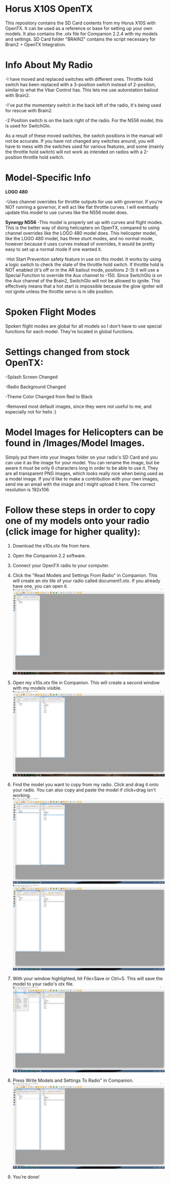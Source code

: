 # Horus X10S OpenTX
This repository contains the SD Card contents from my Horus X10S with OpenTX.  It can be used as a reference or base for setting up your own models.  It also contains the .otx file for Companion 2.2.4 with my models and settings.  SD Card folder "BRAIN2" contains the script necessary for Brain2 + OpenTX Integration.

# Info About My Radio
-I have moved and replaced switches with different ones.  Throttle hold switch has been replaced with a 3-position switch instead of 2-position, similar to what the Vbar Control has.  This lets me use autorotation bailout with Brain2.  

-I've put the momentary switch in the back left of the radio, it's being used for rescue with Brain2.

-2 Position switch is on the back right of the radio.  For the N556 model, this is used for SwitchGlo.

As a result of these moved switches, the switch positions in the manual will not be accurate.  If you have not changed any switches around, you will have to mess with the switches used for various features, and some (mainly the throttle hold switch) will not work as intended on radios with a 2-position throttle hold switch.

# Model-Specific Info
**LOGO 480**

-Uses channel overrides for throttle outputs for use with governor.  If you're NOT running a governor, it will act like flat throttle curves.  I will eventually update this model to use curves like the N556 model does.

**Synergy N556**
-This model is properly set up with curves and flight modes.  This is the better way of doing helicopters on OpenTX, compared to using channel overrides like the LOGO 480 model does.  This helicopter model, like the LOGO 480 model, has three stunt modes, and no normal mode, however because it uses curves instead of overrides, it would be pretty easy to set up a normal mode if one wanted it.

-Hot Start Prevention safety feature in use on this model.  It works by using a logic switch to check the state of the throttle hold switch.  If throttle hold is NOT enabled (it's off or in the AR bailout mode, positions 2-3) it will use a Special Function to override the Aux channel to -150.  Since SwitchGlo is on the Aux channel of the Brain2, SwitchGlo will not be allowed to ignite.  This effectively means that a hot start is impossible because the glow igniter will not ignite unless the throttle servo is in idle position.

# Spoken Flight Modes
Spoken flight modes are global for all models so I don't have to use special functions for each model.  They're located in global functions.  

# Settings changed from stock OpenTX:

-Splash Screen Changed

-Radio Background Changed

-Theme Color Changed from Red to Black

-Removed most default images, since they were not useful to me, and especially not for helis :)


# Model Images for Helicopters can be found in /Images/Model Images.  
Simply put them into your Images folder on your radio's SD Card and you can use it as the image for your model.  You can rename the image, but be aware it must be only 6 characters long in order to be able to use it.  They are all transparent PNG images, which looks really nice when being used as a model image.  If you'd like to make a contribution with your own images, send me an email with the image and I might upload it here.  The correct resolution is 192x106.


# Follow these steps in order to copy one of my models onto your radio (click image for higher quality):

1. Download the x10s.otx file from here.  

2. Open the Companion 2.2 software.

3. Connect your OpenTX radio to your computer.

4. Click the "Read Models and Settings From Radio" in Companion.  This will create an otx tile of your radio called document1.otx.  If you already have one, you can open it.
![](https://github.com/BladeScraper-Designs/Horus-X10S-OpenTX/blob/master/Images/HowTo/readmodels.png?raw=true)
5. Open my x10s.otx file in Companion. This will create a second window with my models visible.
![](https://github.com/BladeScraper-Designs/Horus-X10S-OpenTX/blob/master/Images/HowTo/openmine.png?raw=true)
6. Find the model you want to copy from my radio.  Click and drag it onto your radio.  You can also copy and paste the model if click+drag isn't working.
![](https://github.com/BladeScraper-Designs/Horus-X10S-OpenTX/blob/master/Images/HowTo/drag.png?raw=true)
![](https://github.com/BladeScraper-Designs/Horus-X10S-OpenTX/blob/master/Images/HowTo/copied.png?raw=true)
7. With your window highlighted, hit File>Save or Ctrl+S.  This will save the model to your radio's otx file.
![](https://github.com/BladeScraper-Designs/Horus-X10S-OpenTX/blob/master/Images/HowTo/save.png?raw=true)
8. Press Write Models and Settings To Radio" in Companion.  
![](https://github.com/BladeScraper-Designs/Horus-X10S-OpenTX/blob/master/Images/HowTo/write.png?raw=true)
9. You're done!
